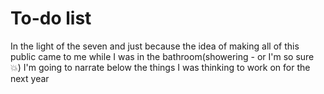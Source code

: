 # To-do list
In the light of the seven and just because the idea of making all of this public came to me while I was in the bathroom(showering - or I'm so sure :boom:) I'm going to narrate below the things I was thinking to work on for the next year
